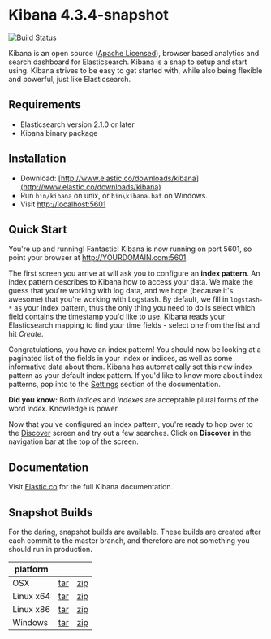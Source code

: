 # Kibana 4.3.4-snapshot

[![Build Status](https://travis-ci.org/elastic/kibana.svg?branch=master)](https://travis-ci.org/elastic/kibana?branch=master)

Kibana is an open source ([Apache Licensed](https://github.com/elastic/kibana/blob/master/LICENSE.md)), browser based analytics and search dashboard for Elasticsearch. Kibana is a snap to setup and start using. Kibana strives to be easy to get started with, while also being flexible and powerful, just like Elasticsearch.

## Requirements

- Elasticsearch version 2.1.0 or later
- Kibana binary package

## Installation

* Download: [http://www.elastic.co/downloads/kibana](http://www.elastic.co/downloads/kibana)
* Run `bin/kibana` on unix, or `bin\kibana.bat` on Windows.
* Visit [http://localhost:5601](http://localhost:5601)

## Quick Start

You're up and running! Fantastic! Kibana is now running on port 5601, so point your browser at http://YOURDOMAIN.com:5601.

The first screen you arrive at will ask you to configure an **index pattern**. An index pattern describes to Kibana how to access your data. We make the guess that you're working with log data, and we hope (because it's awesome) that you're working with Logstash. By default, we fill in `logstash-*` as your index pattern, thus the only thing you need to do is select which field contains the timestamp you'd like to use. Kibana reads your Elasticsearch mapping to find your time fields - select one from the list and hit *Create*.

Congratulations, you have an index pattern! You should now be looking at a paginated list of the fields in your index or indices, as well as some informative data about them. Kibana has automatically set this new index pattern as your default index pattern. If you'd like to know more about index patterns, pop into to the [Settings](#settings) section of the documentation.

**Did you know:** Both *indices* and *indexes* are acceptable plural forms of the word *index*. Knowledge is power.

Now that you've configured an index pattern, you're ready to hop over to the [Discover](#discover) screen and try out a few searches. Click on **Discover** in the navigation bar at the top of the screen.

## Documentation

Visit [Elastic.co](http://www.elastic.co/guide/en/kibana/current/index.html) for the full Kibana documentation.

## Snapshot Builds

For the daring, snapshot builds are available. These builds are created after each commit to the master branch, and therefore are not something you should run in production.

| platform |  |  |
| --- | --- | --- |
| OSX | [tar](http://download.elastic.co/kibana/kibana-snapshot/kibana-4.3.4-snapshot-darwin-x64.tar.gz) | [zip](http://download.elastic.co/kibana/kibana-snapshot/kibana-4.3.4-snapshot-darwin-x64.zip) |
| Linux x64 | [tar](http://download.elastic.co/kibana/kibana-snapshot/kibana-4.3.4-snapshot-linux-x64.tar.gz) | [zip](http://download.elastic.co/kibana/kibana-snapshot/kibana-4.3.4-snapshot-linux-x64.zip) |
| Linux x86 | [tar](http://download.elastic.co/kibana/kibana-snapshot/kibana-4.3.4-snapshot-linux-x86.tar.gz) | [zip](http://download.elastic.co/kibana/kibana-snapshot/kibana-4.3.4-snapshot-linux-x86.zip) |
| Windows | [tar](http://download.elastic.co/kibana/kibana-snapshot/kibana-4.3.4-snapshot-windows.tar.gz) | [zip](http://download.elastic.co/kibana/kibana-snapshot/kibana-4.3.4-snapshot-windows.zip) |
